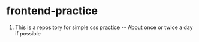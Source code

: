 # frontend-practice

1. This is a repository for simple css practice -- About once or twice a day if possible